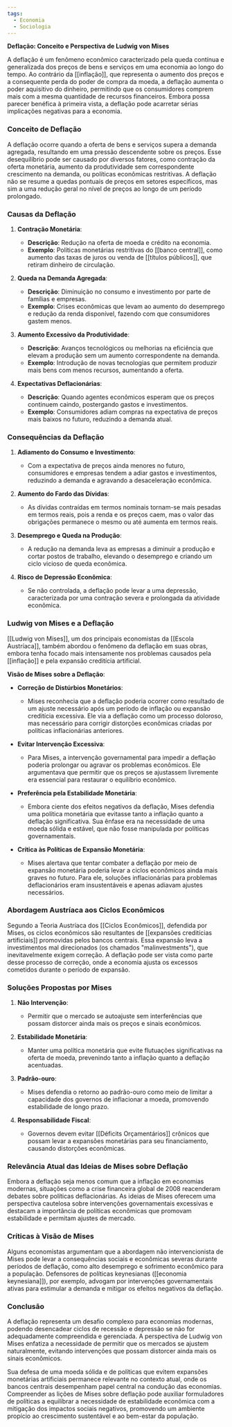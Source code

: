 ```yaml
---
tags:
  - Economia
  - Sociologia
---
```

**Deflação: Conceito e Perspectiva de Ludwig von Mises**

A deflação é um fenômeno econômico caracterizado pela queda contínua e generalizada dos preços de bens e serviços em uma economia ao longo do tempo. Ao contrário da [[inflação]], que representa o aumento dos preços e a consequente perda do poder de compra da moeda, a deflação aumenta o poder aquisitivo do dinheiro, permitindo que os consumidores comprem mais com a mesma quantidade de recursos financeiros. Embora possa parecer benéfica à primeira vista, a deflação pode acarretar sérias implicações negativas para a economia.

### **Conceito de Deflação**

A deflação ocorre quando a oferta de bens e serviços supera a demanda agregada, resultando em uma pressão descendente sobre os preços. Esse desequilíbrio pode ser causado por diversos fatores, como contração da oferta monetária, aumento da produtividade sem correspondente crescimento na demanda, ou políticas econômicas restritivas. A deflação não se resume a quedas pontuais de preços em setores específicos, mas sim a uma redução geral no nível de preços ao longo de um período prolongado.

### **Causas da Deflação**

1. **Contração Monetária**:
   - **Descrição**: Redução na oferta de moeda e crédito na economia.
   - **Exemplo**: Políticas monetárias restritivas do [[banco central]], como aumento das taxas de juros ou venda de [[títulos públicos]], que retiram dinheiro de circulação.

2. **Queda na Demanda Agregada**:
   - **Descrição**: Diminuição no consumo e investimento por parte de famílias e empresas.
   - **Exemplo**: Crises econômicas que levam ao aumento do desemprego e redução da renda disponível, fazendo com que consumidores gastem menos.

3. **Aumento Excessivo da Produtividade**:
   - **Descrição**: Avanços tecnológicos ou melhorias na eficiência que elevam a produção sem um aumento correspondente na demanda.
   - **Exemplo**: Introdução de novas tecnologias que permitem produzir mais bens com menos recursos, aumentando a oferta.

4. **Expectativas Deflacionárias**:
   - **Descrição**: Quando agentes econômicos esperam que os preços continuem caindo, postergando gastos e investimentos.
   - **Exemplo**: Consumidores adiam compras na expectativa de preços mais baixos no futuro, reduzindo a demanda atual.

### **Consequências da Deflação**

1. **Adiamento do Consumo e Investimento**:
   - Com a expectativa de preços ainda menores no futuro, consumidores e empresas tendem a adiar gastos e investimentos, reduzindo a demanda e agravando a desaceleração econômica.

2. **Aumento do Fardo das Dívidas**:
   - As dívidas contraídas em termos nominais tornam-se mais pesadas em termos reais, pois a renda e os preços caem, mas o valor das obrigações permanece o mesmo ou até aumenta em termos reais.

3. **Desemprego e Queda na Produção**:
   - A redução na demanda leva as empresas a diminuir a produção e cortar postos de trabalho, elevando o desemprego e criando um ciclo vicioso de queda econômica.

4. **Risco de Depressão Econômica**:
   - Se não controlada, a deflação pode levar a uma depressão, caracterizada por uma contração severa e prolongada da atividade econômica.

### **Ludwig von Mises e a Deflação**

[[Ludwig von Mises]], um dos principais economistas da [[Escola Austríaca]], também abordou o fenômeno da deflação em suas obras, embora tenha focado mais intensamente nos problemas causados pela [[inflação]] e pela expansão creditícia artificial.

**Visão de Mises sobre a Deflação**:

- **Correção de Distúrbios Monetários**:
  - Mises reconhecia que a deflação poderia ocorrer como resultado de um ajuste necessário após um período de inflação ou expansão creditícia excessiva. Ele via a deflação como um processo doloroso, mas necessário para corrigir distorções econômicas criadas por políticas inflacionárias anteriores.

- **Evitar Intervenção Excessiva**:
  - Para Mises, a intervenção governamental para impedir a deflação poderia prolongar ou agravar os problemas econômicos. Ele argumentava que permitir que os preços se ajustassem livremente era essencial para restaurar o equilíbrio econômico.

- **Preferência pela Estabilidade Monetária**:
  - Embora ciente dos efeitos negativos da deflação, Mises defendia uma política monetária que evitasse tanto a inflação quanto a deflação significativa. Sua ênfase era na necessidade de uma moeda sólida e estável, que não fosse manipulada por políticas governamentais.

- **Crítica às Políticas de Expansão Monetária**:
  - Mises alertava que tentar combater a deflação por meio de expansão monetária poderia levar a ciclos econômicos ainda mais graves no futuro. Para ele, soluções inflacionárias para problemas deflacionários eram insustentáveis e apenas adiavam ajustes necessários.

### **Abordagem Austríaca aos Ciclos Econômicos**

Segundo a Teoria Austríaca dos [[Ciclos Econômicos]], defendida por Mises, os ciclos econômicos são resultantes de [[expansões creditícias artificiais]] promovidas pelos bancos centrais. Essa expansão leva a investimentos mal direcionados (os chamados "malinvestments"), que inevitavelmente exigem correção. A deflação pode ser vista como parte desse processo de correção, onde a economia ajusta os excessos cometidos durante o período de expansão.

### **Soluções Propostas por Mises**

1. **Não Intervenção**:
   - Permitir que o mercado se autoajuste sem interferências que possam distorcer ainda mais os preços e sinais econômicos.

2. **Estabilidade Monetária**:
   - Manter uma política monetária que evite flutuações significativas na oferta de moeda, prevenindo tanto a inflação quanto a deflação acentuadas.

3. **Padrão-ouro**:
   - Mises defendia o retorno ao padrão-ouro como meio de limitar a capacidade dos governos de inflacionar a moeda, promovendo estabilidade de longo prazo.

4. **Responsabilidade Fiscal**:
   - Governos devem evitar [[Déficits Orçamentários]] crônicos que possam levar a expansões monetárias para seu financiamento, causando distorções econômicas.

### **Relevância Atual das Ideias de Mises sobre Deflação**

Embora a deflação seja menos comum que a inflação em economias modernas, situações como a crise financeira global de 2008 reacenderam debates sobre políticas deflacionárias. As ideias de Mises oferecem uma perspectiva cautelosa sobre intervenções governamentais excessivas e destacam a importância de políticas econômicas que promovam estabilidade e permitam ajustes de mercado.

### **Críticas à Visão de Mises**

Alguns economistas argumentam que a abordagem não intervencionista de Mises pode levar a consequências sociais e econômicas severas durante períodos de deflação, como alto desemprego e sofrimento econômico para a população. Defensores de políticas keynesianas ([[economia keynesiana]]), por exemplo, advogam por intervenções governamentais ativas para estimular a demanda e mitigar os efeitos negativos da deflação.

### **Conclusão**

A deflação representa um desafio complexo para economias modernas, podendo desencadear ciclos de recessão e depressão se não for adequadamente compreendida e gerenciada. A perspectiva de Ludwig von Mises enfatiza a necessidade de permitir que os mercados se ajustem naturalmente, evitando intervenções que possam distorcer ainda mais os sinais econômicos.

Sua defesa de uma moeda sólida e de políticas que evitem expansões monetárias artificiais permanece relevante no contexto atual, onde os bancos centrais desempenham papel central na condução das economias. Compreender as lições de Mises sobre deflação pode auxiliar formuladores de políticas a equilibrar a necessidade de estabilidade econômica com a mitigação dos impactos sociais negativos, promovendo um ambiente propício ao crescimento sustentável e ao bem-estar da população.